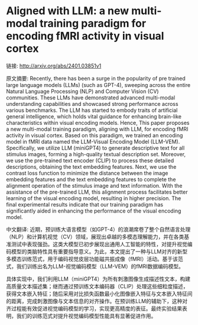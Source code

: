 # Aligned with LLM: a new multi-modal training paradigm for encoding fMRI activity in visual cortex

链接: http://arxiv.org/abs/2401.03851v1

原文摘要:
Recently, there has been a surge in the popularity of pre trained large
language models (LLMs) (such as GPT-4), sweeping across the entire Natural
Language Processing (NLP) and Computer Vision (CV) communities. These LLMs have
demonstrated advanced multi-modal understanding capabilities and showcased
strong performance across various benchmarks. The LLM has started to embody
traits of artificial general intelligence, which holds vital guidance for
enhancing brain-like characteristics within visual encoding models. Hence, This
paper proposes a new multi-modal training paradigm, aligning with LLM, for
encoding fMRI activity in visual cortex. Based on this paradigm, we trained an
encoding model in fMRI data named the LLM-Visual Encoding Model (LLM-VEM).
Specifically, we utilize LLM (miniGPT4) to generate descriptive text for all
stimulus images, forming a high-quality textual description set. Moreover, we
use the pre-trained text encoder (CLIP) to process these detailed descriptions,
obtaining the text embedding features. Next, we use the contrast loss function
to minimize the distance between the image embedding features and the text
embedding features to complete the alignment operation of the stimulus image
and text information. With the assistance of the pre-trained LLM, this
alignment process facilitates better learning of the visual encoding model,
resulting in higher precision. The final experimental results indicate that our
training paradigm has significantly aided in enhancing the performance of the
visual encoding model.

中文翻译:
近期，预训练大语言模型（如GPT-4）的浪潮席卷了整个自然语言处理（NLP）和计算机视觉（CV）领域，展现出卓越的多模态理解能力，并在各类基准测试中表现强劲。这类大模型已初步展现出通用人工智能的特性，对提升视觉编码模型的类脑特性具有重要指导意义。为此，本文提出了一种与LLM对齐的新型多模态训练范式，用于编码视觉皮层功能磁共振成像（fMRI）活动。基于该范式，我们训练出名为LLM-视觉编码模型（LLM-VEM）的fMRI数据编码模型。

具体实现中，我们利用LLM（miniGPT4）为所有刺激图像生成描述性文本，构建高质量文本描述集；继而通过预训练文本编码器（CLIP）处理这些细粒度描述，获得文本嵌入特征；随后采用对比损失函数最小化图像嵌入特征与文本嵌入特征间的距离，完成刺激图像与文本信息的对齐操作。在预训练LLM的辅助下，这种对齐过程能有效促进视觉编码模型的学习，实现更高精度的表征。最终实验结果表明，我们的训练范式对提升视觉编码模型性能具有显著促进作用。
